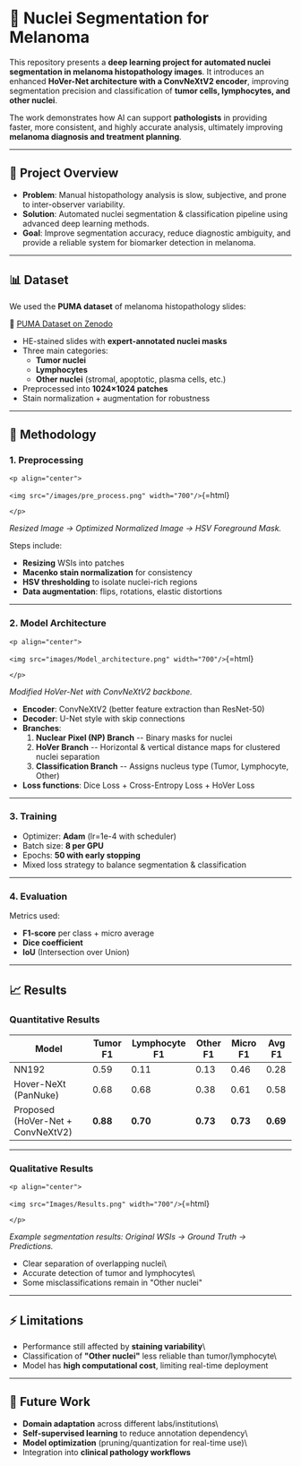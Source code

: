 # 🧬 Nuclei Segmentation for Melanoma

This repository presents a **deep learning project for automated nuclei
segmentation in melanoma histopathology images**. It introduces an
enhanced **HoVer-Net architecture with a ConvNeXtV2 encoder**, improving
segmentation precision and classification of **tumor cells, lymphocytes,
and other nuclei**.

The work demonstrates how AI can support **pathologists** in providing
faster, more consistent, and highly accurate analysis, ultimately
improving **melanoma diagnosis and treatment planning**.

------------------------------------------------------------------------

## 📌 Project Overview

-   **Problem**: Manual histopathology analysis is slow, subjective, and
    prone to inter-observer variability.
-   **Solution**: Automated nuclei segmentation & classification
    pipeline using advanced deep learning methods.
-   **Goal**: Improve segmentation accuracy, reduce diagnostic
    ambiguity, and provide a reliable system for biomarker detection in
    melanoma.

------------------------------------------------------------------------

## 📊 Dataset

We used the **PUMA dataset** of melanoma histopathology slides:

🔗 [PUMA Dataset on Zenodo](https://zenodo.org/records/14869398)

-   HE-stained slides with **expert-annotated nuclei masks**
-   Three main categories:
    -   **Tumor nuclei**
    -   **Lymphocytes**
    -   **Other nuclei** (stromal, apoptotic, plasma cells, etc.)
-   Preprocessed into **1024×1024 patches**
-   Stain normalization + augmentation for robustness

------------------------------------------------------------------------

## 🧠 Methodology

### 1. Preprocessing

```{=html}
<p align="center">
```
`<img src="/images/pre_process.png" width="700"/>`{=html}
```{=html}
</p>
```
*Resized Image → Optimized Normalized Image → HSV Foreground Mask.*

Steps include:
- **Resizing** WSIs into patches
- **Macenko stain normalization** for consistency
- **HSV thresholding** to isolate nuclei-rich regions
- **Data augmentation**: flips, rotations, elastic distortions

------------------------------------------------------------------------

### 2. Model Architecture

```{=html}
<p align="center">
```
`<img src="images/Model_architecture.png" width="700"/>`{=html}
```{=html}
</p>
```
*Modified HoVer-Net with ConvNeXtV2 backbone.*

-   **Encoder**: ConvNeXtV2 (better feature extraction than ResNet-50)
-   **Decoder**: U-Net style with skip connections
-   **Branches**:
    1.  **Nuclear Pixel (NP) Branch** -- Binary masks for nuclei
    2.  **HoVer Branch** -- Horizontal & vertical distance maps for
        clustered nuclei separation
    3.  **Classification Branch** -- Assigns nucleus type (Tumor,
        Lymphocyte, Other)
-   **Loss functions**: Dice Loss + Cross-Entropy Loss + HoVer Loss

------------------------------------------------------------------------

### 3. Training

-   Optimizer: **Adam** (lr=1e-4 with scheduler)
-   Batch size: **8 per GPU**
-   Epochs: **50 with early stopping**
-   Mixed loss strategy to balance segmentation & classification

------------------------------------------------------------------------

### 4. Evaluation

Metrics used:
- **F1-score** per class + micro average
- **Dice coefficient**
- **IoU** (Intersection over Union)

------------------------------------------------------------------------

## 📈 Results

### Quantitative Results  

| Model                          | Tumor F1 | Lymphocyte F1 | Other F1 | Micro F1 | Avg F1 |
|--------------------------------|----------|---------------|----------|----------|--------|
| NN192                          | 0.59     | 0.11          | 0.13     | 0.46     | 0.28   |
| Hover-NeXt (PanNuke)           | 0.68     | 0.68          | 0.38     | 0.61     | 0.58   |
| Proposed (HoVer-Net + ConvNeXtV2) | **0.88** | **0.70** | **0.73** | **0.73** | **0.69** |


------------------------------------------------------------------------

### Qualitative Results

```{=html}
<p align="center">
```
`<img src="Images/Results.png" width="700"/>`{=html}
```{=html}
</p>
```
*Example segmentation results: Original WSIs → Ground Truth →
Predictions.*

-   Clear separation of overlapping nuclei\
-   Accurate detection of tumor and lymphocytes\
-   Some misclassifications remain in "Other nuclei"

------------------------------------------------------------------------

## ⚡ Limitations

-   Performance still affected by **staining variability**\
-   Classification of **"Other nuclei"** less reliable than
    tumor/lymphocyte\
-   Model has **high computational cost**, limiting real-time deployment

------------------------------------------------------------------------

## 🔮 Future Work

-   **Domain adaptation** across different labs/institutions\
-   **Self-supervised learning** to reduce annotation dependency\
-   **Model optimization** (pruning/quantization for real-time use)\
-   Integration into **clinical pathology workflows**
